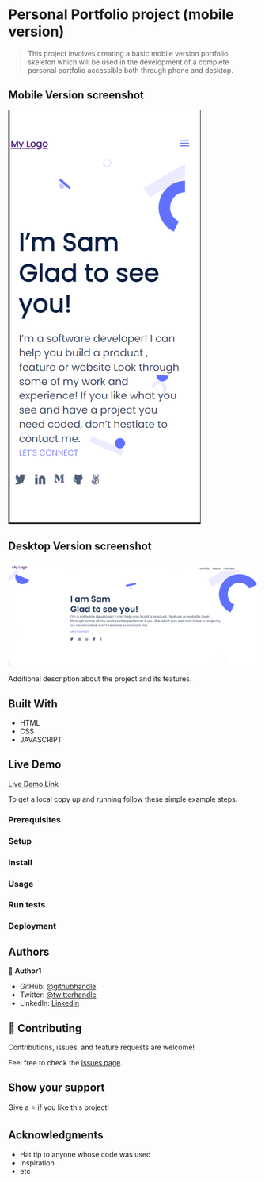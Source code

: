 # Personal Portfolio project (mobile version)

> This project involves creating a basic mobile version portfolio skeleton which will be used in the development of a complete personal portfolio accessible both through phone and desktop.

## Mobile Version screenshot

![screenshot](./app_screenshot.png)

## Desktop Version screenshot

![screenshot](./app_screenshot2.png)

Additional description about the project and its features.

## Built With

- HTML
- CSS
- JAVASCRIPT

## Live Demo

[Live Demo Link](https://mosams.github.io/Personal-Portfolio/)

To get a local copy up and running follow these simple example steps.

### Prerequisites

### Setup

### Install

### Usage

### Run tests

### Deployment

## Authors

👤 **Author1**

- GitHub: [@githubhandle](https://github.com/Mosams/)
- Twitter: [@twitterhandle](https://twitter.com/sam_mongare)
- LinkedIn: [LinkedIn](https://www.linkedin.com/in/sammy-mongare-b8288310b/)

## 🤝 Contributing

Contributions, issues, and feature requests are welcome!

Feel free to check the [issues page](../../issues/).

## Show your support

Give a ⭐️ if you like this project!

## Acknowledgments

- Hat tip to anyone whose code was used
- Inspiration
- etc
